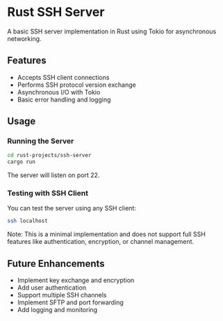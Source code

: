 # Rust SSH Server

A basic SSH server implementation in Rust using Tokio for asynchronous networking.

## Features

- Accepts SSH client connections
- Performs SSH protocol version exchange
- Asynchronous I/O with Tokio
- Basic error handling and logging

## Usage

### Running the Server

```bash
cd rust-projects/ssh-server
cargo run
```

The server will listen on port 22.

### Testing with SSH Client

You can test the server using any SSH client:

```bash
ssh localhost
```

Note: This is a minimal implementation and does not support full SSH features like authentication, encryption, or channel management.

## Future Enhancements

- Implement key exchange and encryption
- Add user authentication
- Support multiple SSH channels
- Implement SFTP and port forwarding
- Add logging and monitoring

